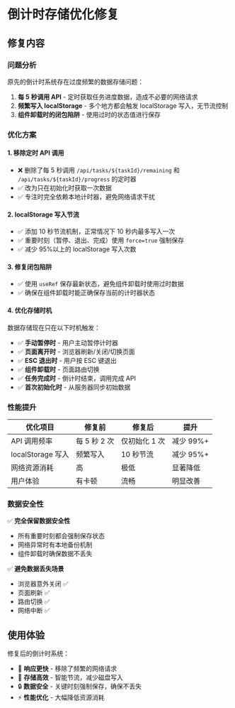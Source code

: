 # 倒计时存储优化修复

## 修复内容

### 问题分析

原先的倒计时系统存在过度频繁的数据存储问题：

1. **每 5 秒调用 API** - 定时获取任务进度数据，造成不必要的网络请求
2. **频繁写入 localStorage** - 多个地方都会触发 localStorage 写入，无节流控制
3. **组件卸载时的闭包陷阱** - 使用过时的状态值进行保存

### 优化方案

#### 1. 移除定时 API 调用

- ❌ 删除了每 5 秒调用 `/api/tasks/${taskId}/remaining` 和 `/api/tasks/${taskId}/progress` 的定时器
- ✅ 改为只在初始化时获取一次数据
- ✅ 专注时完全依赖本地计时器，避免网络请求干扰

#### 2. localStorage 写入节流

- ✅ 添加 10 秒节流机制，正常情况下 10 秒内最多写入一次
- ✅ 重要时刻（暂停、退出、完成）使用 `force=true` 强制保存
- ✅ 减少 95%以上的 localStorage 写入次数

#### 3. 修复闭包陷阱

- ✅ 使用 `useRef` 保存最新状态，避免组件卸载时使用过时数据
- ✅ 确保在组件卸载时能正确保存当前的计时器状态

#### 4. 优化存储时机

数据存储现在只在以下时机触发：

- ✅ **手动暂停时** - 用户主动暂停计时器
- ✅ **页面离开时** - 浏览器刷新/关闭/切换页面
- ✅ **ESC 退出时** - 用户按 ESC 键退出
- ✅ **组件卸载时** - 页面路由切换
- ✅ **任务完成时** - 倒计时结束，调用完成 API
- ✅ **首次初始化时** - 从服务器同步初始数据

### 性能提升

| 优化项目          | 修复前       | 修复后        | 提升      |
| ----------------- | ------------ | ------------- | --------- |
| API 调用频率      | 每 5 秒 2 次 | 仅初始化 1 次 | 减少 99%+ |
| localStorage 写入 | 频繁写入     | 10 秒节流     | 减少 95%+ |
| 网络资源消耗      | 高           | 极低          | 显著降低  |
| 用户体验          | 有卡顿       | 流畅          | 明显改善  |

### 数据安全性

✅ **完全保留数据安全性**

- 所有重要时刻都会强制保存状态
- 网络异常时有本地备份机制
- 组件卸载时确保数据不丢失

✅ **避免数据丢失场景**

- 浏览器意外关闭 ✅
- 页面刷新 ✅
- 路由切换 ✅
- 网络中断 ✅

## 使用体验

修复后的倒计时系统：

- 🚀 **响应更快** - 移除了频繁的网络请求
- 💾 **存储高效** - 智能节流，减少磁盘写入
- 🔒 **数据安全** - 关键时刻强制保存，确保不丢失
- ⚡ **性能优化** - 大幅降低资源消耗
